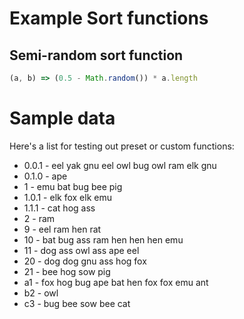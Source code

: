 # Example Sort functions

## Semi-random sort function

  ```javascript
  (a, b) => (0.5 - Math.random()) * a.length
  ```

# Sample data

Here's a list for testing out preset or custom functions:

* 0.0.1 - eel yak gnu eel owl bug owl ram elk gnu
* 0.1.0 - ape
* 1 - emu bat bug bee pig
* 1.0.1 - elk fox elk emu
* 1.1.1 - cat hog ass
* 2 - ram
* 9 - eel ram hen rat
* 10 - bat bug ass ram hen hen hen emu
* 11 - dog ass owl ass ape eel
* 20 - dog dog gnu ass hog fox
* 21 - bee hog sow pig
* a1 - fox hog bug ape bat hen fox fox emu ant
* b2 - owl
* c3 - bug bee sow bee cat
